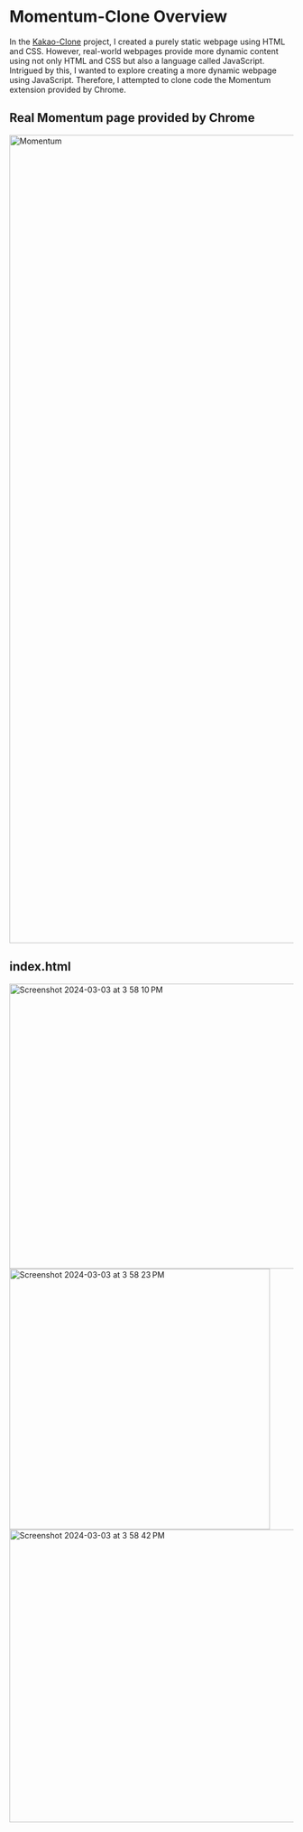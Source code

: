 # Momentum-Clone Overview

In the [Kakao-Clone](https://github.com/JeongHwaSik/Kakao-Clone) project, I created a purely static webpage using HTML and CSS. However, real-world webpages provide more dynamic content using not only HTML and CSS but also a language called JavaScript. Intrigued by this, I wanted to explore creating a more dynamic webpage using JavaScript. Therefore, I attempted to clone code the Momentum extension provided by Chrome.

## Real Momentum page provided by Chrome

<img width="1432" alt="Momentum" src="https://github.com/JeongHwaSik/Momentum-Clone/assets/99574746/762a214c-9bbd-4683-9302-c0ef2ac80b89">

## index.html

<img width="505" alt="Screenshot 2024-03-03 at 3 58 10 PM" src="https://github.com/JeongHwaSik/Momentum-Clone/assets/99574746/b8cdb958-a189-4a36-aa54-aeeed7c18a26">
<br/>
<img width="462" alt="Screenshot 2024-03-03 at 3 58 23 PM" src="https://github.com/JeongHwaSik/Momentum-Clone/assets/99574746/b3c652a2-648c-4faa-a9f8-717bc679a8bb">
<br/>
<img width="519" alt="Screenshot 2024-03-03 at 3 58 42 PM" src="https://github.com/JeongHwaSik/Momentum-Clone/assets/99574746/10d748ac-0516-4865-83db-93a35179650f">
